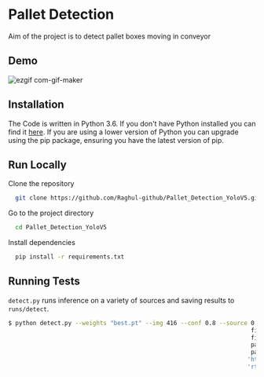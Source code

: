 
# Pallet Detection

Aim of the project is to detect pallet boxes moving in conveyor

<!-- ## Table of Content
* [Demo](#demo)
* [Installation](#installation)
* [Run Locally](#run-locally)
* [Running Tests](#running-tests) -->


## Demo
  ![ezgif com-gif-maker](https://user-images.githubusercontent.com/73110673/126075587-65edfa23-9f38-4926-b843-da45875a556a.gif)

## Installation

The Code is written in Python 3.6. If you don't have Python installed you can find it [here](https://www.python.org/downloads/). If you are using a lower version of Python you can upgrade using the pip package, ensuring you have the latest version of pip.

## Run Locally

Clone the repository

```bash
  git clone https://github.com/Raghul-github/Pallet_Detection_YoloV5.git
```

Go to the project directory

```bash
  cd Pallet_Detection_YoloV5
```

Install dependencies

```bash
  pip install -r requirements.txt
```

  
## Running Tests

`detect.py` runs inference on a variety of sources and saving results to `runs/detect`.
```bash
$ python detect.py --weights "best.pt" --img 416 --conf 0.8 --source 0  # webcam
                                                                     file.jpg  # image 
                                                                     file.mp4  # video
                                                                     path/  # directory
                                                                     path/*.jpg  # glob
                                                                    'https://youtu.be/NUsoVlDFqZg'  # YouTube video
                                                                    'rtsp://example.com/media.mp4'  # RTSP, RTMP, HTTP stream
```
